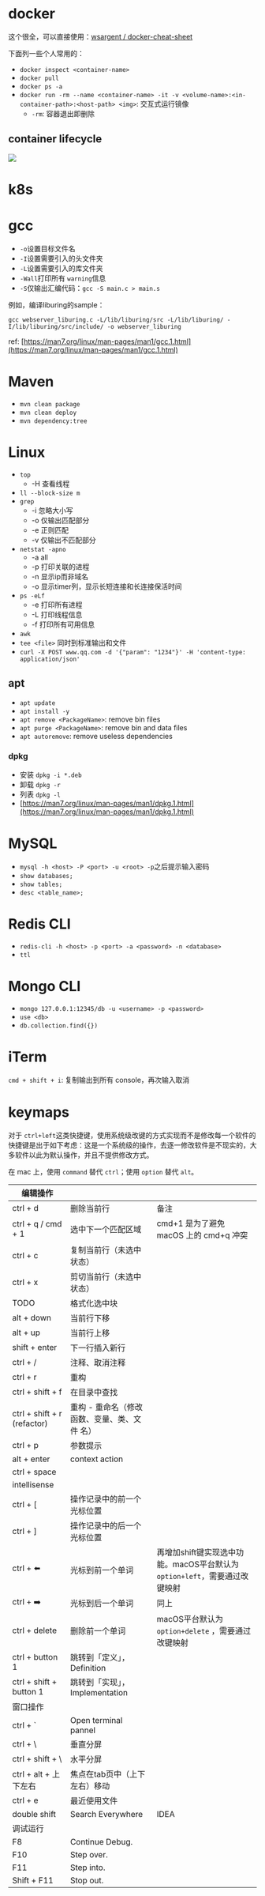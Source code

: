 # docker

这个很全，可以直接使用：[wsargent / docker-cheat-sheet](https://github.com/wsargent/docker-cheat-sheet/blob/master/zh-cn/README.md)

下面列一些个人常用的：
- `docker inspect <container-name>`
- `docker pull`
- `docker ps -a`
- `docker run -rm --name <container-name> -it -v <volume-name>:<in-container-path>:<host-path> <img>`: 交互式运行镜像
  - `-rm`: 容器退出即删除

## container lifecycle
![](https://miro.medium.com/max/2258/1*vca4e-SjpzSL5H401p4LCg.png)

# k8s


# gcc

- `-o`设置目标文件名
- `-I`设置需要引入的头文件夹
- `-L`设置需要引入的库文件夹
- `-Wall`打印所有 `warning`信息
- `-S`仅输出汇编代码：`gcc -S main.c > main.s`



例如，编译liburing的sample：
```shell
gcc webserver_liburing.c -L/lib/liburing/src -L/lib/liburing/ -I/lib/liburing/src/include/ -o webserver_liburing
```

ref: [https://man7.org/linux/man-pages/man1/gcc.1.html](https://man7.org/linux/man-pages/man1/gcc.1.html)


# Maven
- `mvn clean package`
- `mvn clean deploy`
- `mvn dependency:tree`


# Linux

- `top`
  - -H 查看线程
- `ll --block-size m`
- `grep`
  - -i 忽略大小写
  - -o 仅输出匹配部分
  - -e 正则匹配
  - -v 仅输出不匹配部分
- `netstat -apno`
  - -a all
  - -p 打印关联的进程
  - -n 显示ip而非域名
  - -o 显示timer列，显示长短连接和长连接保活时间
- `ps -eLf`
  - -e 打印所有进程
  - -L 打印线程信息
  - -f 打印所有可用信息
- `awk`
- `tee <file>` 同时到标准输出和文件
- `curl -X POST www.qq.com -d '{"param": "1234"}' -H 'content-type: application/json'`


## apt

- `apt update`
- `apt install -y`
- `apt remove <PackageName>`: remove bin files
- `apt purge <PackageName>`: remove bin and data files
- `apt autoremove`: remove useless dependencies


### dpkg

- 安装 `dpkg -i *.deb`
- 卸载 `dpkg -r`
- 列表 `dpkg -l`
- [https://man7.org/linux/man-pages/man1/dpkg.1.html](https://man7.org/linux/man-pages/man1/dpkg.1.html)


# MySQL

- `mysql -h <host> -P <port> -u <root> -p`之后提示输入密码
- `show databases;`
- `show tables;`
- `desc <table_name>;`


# Redis CLI

- `redis-cli -h <host> -p <port> -a <password> -n <database>`
- `ttl`


# Mongo CLI

- `mongo 127.0.0.1:12345/db -u <username> -p <password>`
- `use <db>`
- `db.collection.find({})`


# iTerm

`cmd + shift + i`: 复制输出到所有 console，再次输入取消

# keymaps

对于 `ctrl+left`这类快捷键，使用系统级改键的方式实现而不是修改每一个软件的快捷键是出于如下考虑：这是一个系统级的操作，去逐一修改软件是不现实的，大多软件以此为默认操作，并且不提供修改方式。

在 mac 上，使用 `command` 替代 `ctrl`；使用 `option` 替代 `alt`。

| 编辑操作 |  |  |
| --- | --- | --- |
| ctrl + d | 删除当前行 | 备注 |
| ctrl + q / cmd + 1 | 选中下一个匹配区域 | cmd+1 是为了避免 macOS 上的 cmd+q 冲突 |
| ctrl + c | 复制当前行（未选中状态） |  |
| ctrl + x | 剪切当前行（未选中状态） |  |
| TODO | 格式化选中块 |  |
| alt + down | 当前行下移 |  |
| alt + up | 当前行上移 |  |
| shift + enter | 下一行插入新行 |  |
| ctrl + / | 注释、取消注释 |  |
| ctrl + r | 重构 |  |
| ctrl + shift + f | 在目录中查找 |  |
| ctrl + shift + r (refactor) | 重构 - 重命名（修改 函数、变量、类、文件 名） |  |
| ctrl + p | 参数提示 |  |
| alt + enter | context action |  |
| ctrl + space
| intellisense |  |
| ctrl + [ | 操作记录中的前一个光标位置 |  |
| ctrl + ] | 操作记录中的后一个光标位置 |  |
| ctrl + ⬅️ | 光标到前一个单词 | 再增加shift键实现选中功能。macOS平台默认为 `option+left`，需要通过改键映射 |
| ctrl + ➡️ | 光标到后一个单词 | 同上 |
| ctrl + delete | 删除前一个单词 | macOS平台默认为 `option+delete` ，需要通过改键映射 |
| ctrl + button 1 | 跳转到「定义」，Definition |  |
| ctrl + shift + button 1 | 跳转到「实现」，Implementation |  |
| 窗口操作 |  |  |
| ctrl + ` | Open terminal pannel |  |
| ctrl + \ | 垂直分屏 |  |
| ctrl + shift + \ | 水平分屏 |  |
| ctrl + alt + 上下左右 | 焦点在tab页中（上下左右）移动 |  |
| ctrl + e | 最近使用文件 |  |
| double shift | Search Everywhere | IDEA |
| 调试运行 |  |  |
| F8 | Continue Debug. |  |
| F10 | Step over. |  |
| F11 | Step into. |  |
| Shift + F11 | Stop out. |  |

